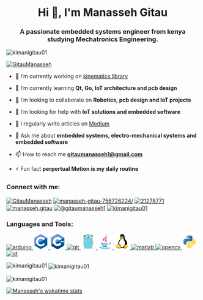 <h1 align="center">Hi 👋, I'm Manasseh Gitau</h1>
<h3 align="center">A passionate embedded systems engineer from kenya studying Mechatronics Engineering.</h3>

<p align="left"> <img src="https://komarev.com/ghpvc/?username=kimanigitau01&label=Profile%20views&color=0e75b6&style=flat" alt="kimanigitau01" /> </p>

<!-- <p align="left"> <a href="https://github.com/ryo-ma/github-profile-trophy"><img src="https://github-profile-trophy.vercel.app/?username=kimanigitau01" alt="kimanigitau01" /></a> </p> -->

<p align="left"> <a href="https://twitter.com/GitauManasseh" target="blank"><img src="https://img.shields.io/twitter/follow/GitauManasseh?logo=twitter&style=for-the-badge" alt="GitauManasseh" /></a> </p>

- 🔭 I’m currently working on [kinematics library](https://github.com/kimanigitau01/Kinematics_lib.git)

- 🌱 I’m currently learning **Qt, Go, IoT architecture and pcb design**

- 👯 I’m looking to collaborate on **Robotics, pcb design and IoT projects**

- 🤝 I’m looking for help with **IoT solutions and embedded software**

- 📝 I regularly write articles on [Medium](https://medium.com/)

- 💬 Ask me about **embedded systems, electro-mechanical systems and embedded software**

- 📫 How to reach me **gitaumanasseh1@gmail.com**

- ⚡ Fun fact **perpertual Motion is my daily routine**

<h3 align="left">Connect with me:</h3>
<p align="left">
<a href="https://twitter.com/GitauManasseh" target="blank"><img align="center" src="https://raw.githubusercontent.com/rahuldkjain/github-profile-readme-generator/master/src/images/icons/Social/twitter.svg" alt="GitauManasseh" height="30" width="40" /></a>
<a href="https://linkedin.com/in/manasseh-gitau-756726224/" target="blank"><img align="center" src="https://raw.githubusercontent.com/rahuldkjain/github-profile-readme-generator/master/src/images/icons/Social/linked-in-alt.svg" alt="manasseh-gitau-756726224/" height="30" width="40" /></a>
<a href="https://stackoverflow.com/users/21278771" target="blank"><img align="center" src="https://raw.githubusercontent.com/rahuldkjain/github-profile-readme-generator/master/src/images/icons/Social/stack-overflow.svg" alt="21278771" height="30" width="40" /></a>
<a href="https://instagram.com/manasseh.gitau" target="blank"><img align="center" src="https://raw.githubusercontent.com/rahuldkjain/github-profile-readme-generator/master/src/images/icons/Social/instagram.svg" alt="manasseh.gitau" height="30" width="40" /></a>
<a href="https://medium.com/@gitaumanasseh1" target="blank"><img align="center" src="https://raw.githubusercontent.com/rahuldkjain/github-profile-readme-generator/master/src/images/icons/Social/medium.svg" alt="@gitaumanasseh1" height="30" width="40" /></a>
<a href="https://www.leetcode.com/kimanigitau01" target="blank"><img align="center" src="https://raw.githubusercontent.com/rahuldkjain/github-profile-readme-generator/master/src/images/icons/Social/leet-code.svg" alt="kimanigitau01" height="30" width="40" /></a>
</p>

<h3 align="left">Languages and Tools:</h3>
<p align="left"> <a href="https://www.arduino.cc/" target="_blank" rel="noreferrer"> <img src="https://cdn.worldvectorlogo.com/logos/arduino-1.svg" alt="arduino" width="40" height="40"/> </a> <a href="https://www.cprogramming.com/" target="_blank" rel="noreferrer"> <img src="https://raw.githubusercontent.com/devicons/devicon/master/icons/c/c-original.svg" alt="c" width="40" height="40"/> </a> <a href="https://www.w3schools.com/cpp/" target="_blank" rel="noreferrer"> <img src="https://raw.githubusercontent.com/devicons/devicon/master/icons/cplusplus/cplusplus-original.svg" alt="cplusplus" width="40" height="40"/> </a> <a href="https://git-scm.com/" target="_blank" rel="noreferrer"> <img src="https://www.vectorlogo.zone/logos/git-scm/git-scm-icon.svg" alt="git" width="40" height="40"/> </a> <a href="https://golang.org" target="_blank" rel="noreferrer"> <img src="https://raw.githubusercontent.com/devicons/devicon/master/icons/go/go-original.svg" alt="go" width="40" height="40"/> </a> <a href="https://www.java.com" target="_blank" rel="noreferrer"> <img src="https://raw.githubusercontent.com/devicons/devicon/master/icons/java/java-original.svg" alt="java" width="40" height="40"/> </a> <a href="https://www.linux.org/" target="_blank" rel="noreferrer"> <img src="https://raw.githubusercontent.com/devicons/devicon/master/icons/linux/linux-original.svg" alt="linux" width="40" height="40"/> </a> <a href="https://www.mathworks.com/" target="_blank" rel="noreferrer"> <img src="https://upload.wikimedia.org/wikipedia/commons/2/21/Matlab_Logo.png" alt="matlab" width="40" height="40"/> </a> <a href="https://opencv.org/" target="_blank" rel="noreferrer"> <img src="https://www.vectorlogo.zone/logos/opencv/opencv-icon.svg" alt="opencv" width="40" height="40"/> </a> <a href="https://www.python.org" target="_blank" rel="noreferrer"> <img src="https://raw.githubusercontent.com/devicons/devicon/master/icons/python/python-original.svg" alt="python" width="40" height="40"/> </a> <a href="https://www.qt.io/" target="_blank" rel="noreferrer"> <img src="https://upload.wikimedia.org/wikipedia/commons/0/0b/Qt_logo_2016.svg" alt="qt" width="40" height="40"/> </a> </p>

<p><img align="left" src="https://github-readme-stats.vercel.app/api/top-langs?username=kimanigitau01&show_icons=true&count_private=true&layout=compact&include_all_commits=true&theme=tokyonight" alt="kimanigitau01" /></p>

<p>&nbsp;<img align="center" src="https://github-readme-stats.vercel.app/api?username=kimanigitau01&show_icons=true&locale=en&theme=tokyonight" alt="kimanigitau01" /></p>

<p><img align="center" src="https://github-readme-streak-stats.herokuapp.com/?user=kimanigitau01&&theme=tokyonight" alt="kimanigitau01" /></p>

[![Manasseh's wakatime stats](https://github-readme-stats.vercel.app/api/wakatime?username=kimanigitau01&layout=compact&theme=tokyonight)](https://github.com/anuraghazra/github-readme-stats)

